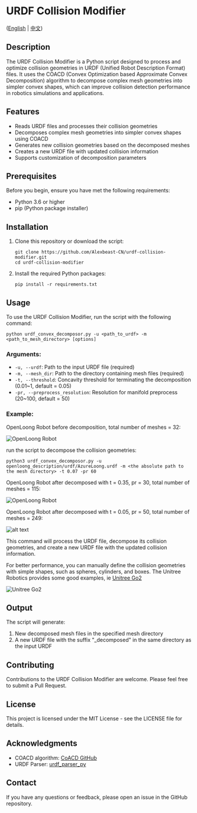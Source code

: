# URDF Collision Modifier

([English](README_EN.md) | [中文](README.md))


## Description

The URDF Collision Modifier is a Python script designed to process and optimize collision geometries in URDF (Unified Robot Description Format) files. It uses the COACD (Convex Optimization based Approximate Convex Decomposition) algorithm to decompose complex mesh geometries into simpler convex shapes, which can improve collision detection performance in robotics simulations and applications.

## Features

- Reads URDF files and processes their collision geometries
- Decomposes complex mesh geometries into simpler convex shapes using COACD
- Generates new collision geometries based on the decomposed meshes
- Creates a new URDF file with updated collision information
- Supports customization of decomposition parameters

## Prerequisites

Before you begin, ensure you have met the following requirements:

- Python 3.6 or higher
- pip (Python package installer)

## Installation

1. Clone this repository or download the script:

   ```
   git clone https://github.com/Alexbeast-CN/urdf-collision-modifier.git
   cd urdf-collision-modifier
   ```

2. Install the required Python packages:

   ```
   pip install -r requirements.txt
   ```

## Usage

To use the URDF Collision Modifier, run the script with the following command:

```
python urdf_convex_decomposor.py -u <path_to_urdf> -m <path_to_mesh_directory> [options]
```

### Arguments:

- `-u, --urdf`: Path to the input URDF file (required)
- `-m, --mesh_dir`: Path to the directory containing mesh files (required)
- `-t, --threshold`: Concavity threshold for terminating the decomposition (0.01~1, default = 0.05)
- `-pr, --preprocess_resolution`: Resolution for manifold preprocess (20~100, default = 50)

### Example:

OpenLoong Robot before decomposition, total number of meshes = 32:

![OpenLoong Robot](assets/visual.png)

run the script to decompose the collision geometries:

```
python3 urdf_convex_decomposor.py -u openloong_description/urdf/AzureLoong.urdf -m <the absolute path to the mesh directory> -t 0.07 -pr 60
```

OpenLoong Robot after decomposed with t = 0.35, pr = 30, total number of meshes = 115:

![OpenLoong Robot](assets/collision.png)

OpenLoong Robot after decomposed with t = 0.05, pr = 50, total number of meshes = 249:

![alt text](assets/collision_fine.png)

This command will process the URDF file, decompose its collision geometries, and create a new URDF file with the updated collision information.

For better performance, you can manually define the collision geometries with simple shapes, such as spheres, cylinders, and boxes. The Unitree Robotics provides some good examples, ie [Unitree Go2](https://github.com/unitreerobotics/unitree_ros/blob/master/robots/go2_description/urdf/go2_description.urdf)

![Unitree Go2](assets/Amended_collision_model.png)

## Output

The script will generate:

1. New decomposed mesh files in the specified mesh directory
2. A new URDF file with the suffix "_decomposed" in the same directory as the input URDF

## Contributing

Contributions to the URDF Collision Modifier are welcome. Please feel free to submit a Pull Request.

## License

This project is licensed under the MIT License - see the LICENSE file for details.

## Acknowledgments

- COACD algorithm: [CoACD GitHub](https://github.com/SarahWeiii/CoACD)
- URDF Parser: [urdf_parser_py](https://github.com/ros/urdf_parser_py)

## Contact

If you have any questions or feedback, please open an issue in the GitHub repository.